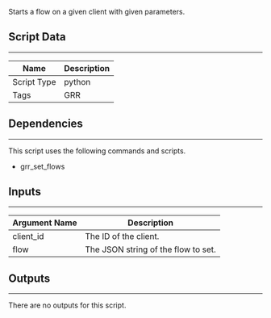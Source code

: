 Starts a flow on a given client with given parameters.

## Script Data

---

| **Name** | **Description** |
| --- | --- |
| Script Type | python |
| Tags | GRR |


## Dependencies

---
This script uses the following commands and scripts.

* grr_set_flows

## Inputs

---

| **Argument Name** | **Description** |
| --- | --- |
| client_id | The ID of the client. |
| flow | The JSON string of the flow to set. |

## Outputs

---
There are no outputs for this script.
